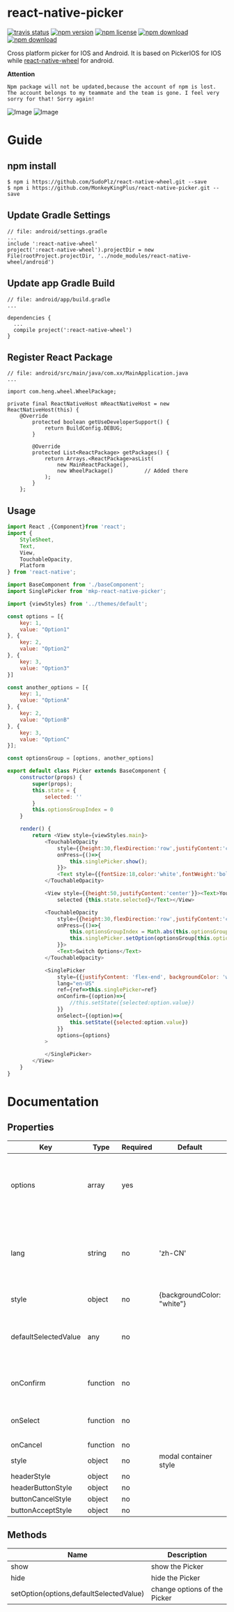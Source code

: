 # react-native-picker
<!-- badge -->
[![travis status](https://img.shields.io/travis/MonkeyKingPlus/react-native-picker.svg)](https://travis-ci.org/MonkeyKingPlus/react-native-picker)
[![npm version](https://img.shields.io/npm/v/mkp-react-native-picker.svg)](https://www.npmjs.com/package/mkp-react-native-picker)
[![npm license](https://img.shields.io/npm/l/mkp-react-native-picker.svg)](https://www.npmjs.com/package/mkp-react-native-picker)
[![npm download](https://img.shields.io/npm/dm/mkp-react-native-picker.svg)](https://www.npmjs.com/package/mkp-react-native-picker)
[![npm download](https://img.shields.io/npm/dt/mkp-react-native-picker.svg)](https://www.npmjs.com/package/mkp-react-native-picker)
<!-- endbadge -->
Cross platform picker for IOS and Android.
It is based on PickerIOS for IOS while [react-native-wheel](https://github.com/shexiaoheng/react-native-wheel) for android.

**Attention**

```
Npm package will not be updated,because the account of npm is lost. 
The account belongs to my teammate and the team is gone. I feel very sorry for that! Sorry again!
```
![Image](doc/android.gif) ![Image](doc/ios.gif)

# Guide
## npm install
    $ npm i https://github.com/SudoPlz/react-native-wheel.git --save
    $ npm i https://github.com/MonkeyKingPlus/react-native-picker.git --save
## Update Gradle Settings
    // file: android/settings.gradle
    ...
    include ':react-native-wheel'
    project(':react-native-wheel').projectDir = new File(rootProject.projectDir, '../node_modules/react-native-wheel/android')
## Update app Gradle Build
    // file: android/app/build.gradle
    ...
    
    dependencies {
      ...
      compile project(':react-native-wheel')
    }
## Register React Package
    // file: android/src/main/java/com.xx/MainApplication.java
    ...

    import com.heng.wheel.WheelPackage;
    
    private final ReactNativeHost mReactNativeHost = new ReactNativeHost(this) {
        @Override
            protected boolean getUseDeveloperSupport() {
                return BuildConfig.DEBUG;
            }
    
            @Override
            protected List<ReactPackage> getPackages() {
                return Arrays.<ReactPackage>asList(
                    new MainReactPackage(),
                    new WheelPackage()          // Added there
                );
            }
        };
## Usage
```js
import React ,{Component}from 'react';
import {
    StyleSheet,
    Text,
    View,
    TouchableOpacity,
    Platform
} from 'react-native';

import BaseComponent from './baseComponent';
import SinglePicker from 'mkp-react-native-picker';

import {viewStyles} from '../themes/default';

const options = [{
    key: 1,
    value: "Option1"
}, {
    key: 2,
    value: "Option2"
}, {
    key: 3,
    value: "Option3"
}]

const another_options = [{
    key: 1,
    value: "OptionA"
}, {
    key: 2,
    value: "OptionB"
}, {
    key: 3,
    value: "OptionC"
}];

const optionsGroup = [options, another_options]

export default class Picker extends BaseComponent {
    constructor(props) {
        super(props);
        this.state = {
            selected: ''
        }
        this.optionsGroupIndex = 0
    }

    render() {
        return <View style={viewStyles.main}>
            <TouchableOpacity
                style={{height:30,flexDirection:'row',justifyContent:'center',alignItems:'center',backgroundColor:'red'}}
                onPress={()=>{
                    this.singlePicker.show();
                }}>
                <Text style={{fontSize:18,color:'white',fontWeight:'bold'}}>Single Picker(Click Me!)</Text>
            </TouchableOpacity>

            <View style={{height:50,justifyContent:'center'}}><Text>You have
                selected {this.state.selected}</Text></View>

            <TouchableOpacity
                style={{height:30,flexDirection:'row',justifyContent:'center',alignItems:'center',backgroundColor:'red'}}
                onPress={()=>{
                    this.optionsGroupIndex = Math.abs(this.optionsGroupIndex - 1)
                    this.singlePicker.setOption(optionsGroup[this.optionsGroupIndex]);
                }}>
                <Text>Switch Options</Text>
            </TouchableOpacity>

            <SinglePicker
                style={{justifyContent: 'flex-end', backgroundColor: 'white'}}
                lang="en-US"
                ref={ref=>this.singlePicker=ref}
                onConfirm={(option)=>{
                    //this.setState({selected:option.value})
                }}
                onSelect={(option)=>{
                    this.setState({selected:option.value})
                }}
                options={options}
            >

            </SinglePicker>
        </View>
    }
}
```
    
# Documentation

## Properties
Key | Type | Required | Default | Description
--- | ---- | -------- | ------- | -----------
options | array | yes | | must be an array of key-value pairs,like { key: 1, value: 'option' }
lang | string | no | 'zh-CN' | enums:'zh-CN','en-US','es-AR','ja-JP' indicate the language of the text in buttons
style | object | no | {backgroundColor: "white"} | 
defaultSelectedValue | any | no |  | key of each option,if undefined, the first option will be selected
onConfirm | function | no | | option that be selected as the parameter
onSelect | function | no | | option that be selected as the parameter
onCancel | function | no | |     
style | object | no | modal container style
headerStyle | object | no | |
headerButtonStyle | object | no | |
buttonCancelStyle | object | no | |
buttonAcceptStyle | object | no | |

## Methods
Name | Description
---- | -----------
show | show the Picker
hide | hide the Picker
setOption(options,defaultSelectedValue) | change options of the Picker
